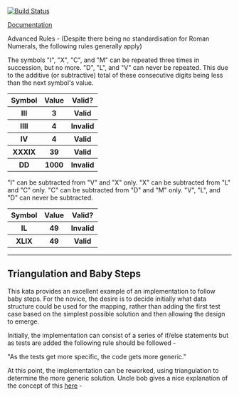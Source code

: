 [![Build Status](https://peterrhysthomas.ci.cloudbees.com/job/Roman%20Numerals/badge/icon)](https://peterrhysthomas.ci.cloudbees.com/job/Roman%20Numerals/)


[Documentation](https://peterrhysthomas.ci.cloudbees.com/job/Roman%20Numerals/lastSuccessfulBuild/artifact/target/concordion/romannumerals/RomanNumeralsDescription.html)


Advanced Rules - 
(Despite there being no standardisation for Roman Numerals, the following rules generally apply)

The symbols "I", "X", "C", and "M" can be repeated three times in succession, but no more. "D", "L", and "V" can never be repeated.  This due to the additive (or subtractive) total of these consecutive digits being less than the next symbol's value.

<table>
  <tr>
    <th>Symbol</th><th>Value</th><th>Valid?</th>
  </tr>
  <tr>
    <th>III</th><th>3</th><th>Valid</th>
  </tr>
  <tr>
    <th>IIII</th><th>4</th><th>Invalid</th>
  </tr>
  <tr>
    <th>IV</th><th>4</th><th>Valid</th>
  </tr>
  <tr>
    <th>XXXIX</th><th>39</th><th>Valid</th>
  </tr>
  <tr>
    <th>DD</th><th>1000</th><th>Invalid</th>
  </tr>
</table>

"I" can be subtracted from "V" and "X" only. "X" can be subtracted from "L" and "C" only. "C" can be subtracted from "D" and "M" only. "V", "L", and "D" can never be subtracted.

<table>
  <tr>
    <th>Symbol</th><th>Value</th><th>Valid?</th>
  </tr>
  <tr>
    <th>IL</th><th>49</th><th>Invalid</th>
  </tr>
  <tr>
    <th>XLIX</th><th>49</th><th>Valid</th>
  </tr>
</table>

----------------------------
Triangulation and Baby Steps
----------------------------

This kata provides an excellent example of an implementation to follow baby steps.  For the novice, the desire is to decide initially what data structure could be used for the mapping, rather than adding the first test case based on the simplest possible solution and then allowing the design to emerge.

Initially, the implementation can consist of a series of if/else statements but as tests are added the following rule should be followed - 

"As the tests get more specific, the code gets more generic."

At this point, the implementation can be reworked, using triangulation to determine the more generic solution.  Uncle bob gives a nice explanation of the concept of this [here][1] -

[1]: http://cleancoder.posterous.com/the-transformation-priority-premise






